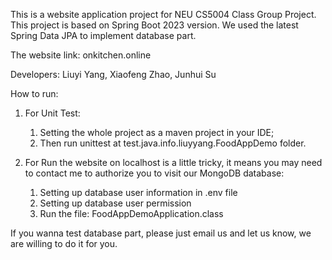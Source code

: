 This is a website application project for NEU CS5004 Class Group Project.
This project is based on Spring Boot 2023 version. We used the latest Spring Data JPA to implement database part.

The website link: 
onkitchen.online

Developers: 
Liuyi Yang, Xiaofeng Zhao, Junhui Su

How to run:
1. For Unit Test:
   1) Setting the whole project as a maven project in your IDE;
   2) Then run unittest at test.java.info.liuyyang.FoodAppDemo folder.

2. For Run the website on localhost is a little tricky, it means you may need to contact me to authorize you to visit our MongoDB database:
   1) Setting up database user information in .env file
   2) Setting up database user permission
   3) Run the file: FoodAppDemoApplication.class
  
If you wanna test database part, please just email us and let us know, we are willing to do it for you.

